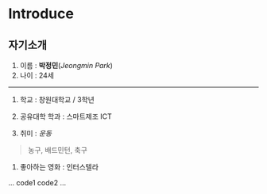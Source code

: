 # Introduce
## 자기소개

1. 이름 : **박정민**(_Jeongmin Park_)
1. 나이 : 24세

***

1. 학교 : 창원대학교 / 3학년
1. 공유대학 학과 : 스마트제조 ICT

1. 취미 : _운동_
> 농구, 배드민턴, 축구
1. 좋아하는 영화 : 인터스텔라

...
code1
code2
...
